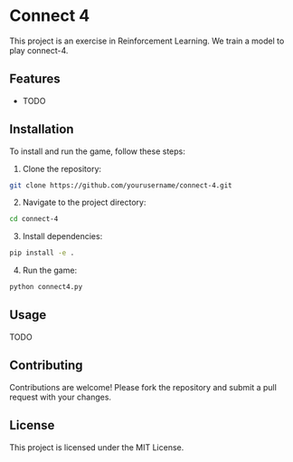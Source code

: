 # Connect 4

This project is an exercise in Reinforcement Learning. We train a model to play connect-4.

## Features

- TODO

## Installation

To install and run the game, follow these steps:

1. Clone the repository:

```bash
git clone https://github.com/yourusername/connect-4.git
```

2. Navigate to the project directory:

```bash
cd connect-4
```

3. Install dependencies:

```bash
pip install -e .
```

4. Run the game:

```bash
python connect4.py
```

## Usage

TODO

## Contributing

Contributions are welcome! Please fork the repository and submit a pull request with your changes.

## License

This project is licensed under the MIT License.
